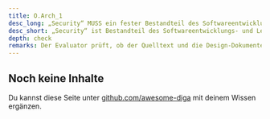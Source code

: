 ```yaml
---
title: O.Arch_1
desc_long: „Security“ MUSS ein fester Bestandteil des Softwareentwicklungs- und Lebenszyklus für die gesamte Anwendung sein.
desc_short: „Security“ ist Bestandteil des Softwareentwicklungs- und Lebenszyklus.
depth: check
remarks: Der Evaluator prüft, ob der Quelltext und die Design-Dokumente auf die Verwendung aktueller „Best-Practices“ bei der Entwicklung schließen lassen.
---
```


## Noch keine Inhalte

Du kannst diese Seite unter [github.com/awesome-diga](https://github.com/awesome-diga/tr-faq) mit deinem Wissen ergänzen.
